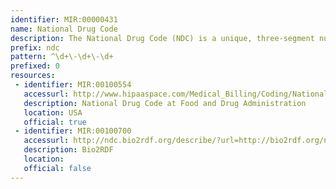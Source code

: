 ```yaml
---
identifier: MIR:00000431
name: National Drug Code
description: The National Drug Code (NDC) is a unique, three-segment number used by the Food and Drug Administration (FDA) to identify drug products for commercial use. This is required by the Drug Listing Act of 1972. The FDA publishes and updates the listed NDC numbers daily.
prefix: ndc
pattern: ^\d+\-\d+\-\d+
prefixed: 0
resources:
 - identifier: MIR:00100554
   accessurl: http://www.hipaaspace.com/Medical_Billing/Coding/National.Drug.Codes/
   description: National Drug Code at Food and Drug Administration
   location: USA
   official: true
 - identifier: MIR:00100700
   accessurl: http://ndc.bio2rdf.org/describe/?url=http://bio2rdf.org/ndc:
   description: Bio2RDF
   location: 
   official: false
---
```

